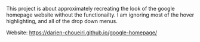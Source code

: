 This project is about approximately recreating the look of the google homepage website without the functionailty. I am ignoring most of the hover highlighting, and all of the drop down menus.

Website: https://darien-choueiri.github.io/google-homepage/
